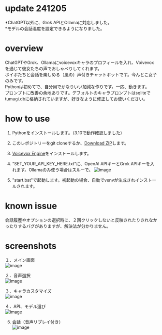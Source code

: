 # update 241205

*ChatGPT以外に、Grok APIとOllamaに対応しました。  
*モデルの会話温度を設定できるようになりました。   


# overview

ChatGPTやGrok、Ollamaにvoicevoxキャラのプロフィールを入れ、Voivevoxを通じて彼女たちの声でおしゃべりしてくれます。  
ボイボたちと会話を楽しめる（風の）声付きチャットボットです。今んとこ女子のみです。  
Pythonは初めてで、自分用でかなりいい加減な作りです。一応、動きます。  
プロンプトに改善の余地ありです。デフォルトのキャラプロンプトはsqliteでtumugi.dbに格納されていますが、好きなように修正してお使いください。


# how to use
1. Pythonをインストールします。（3.10で動作確認しました）
2. このレポジトリーをgit cloneするか、[Download ZIP](https://github.com/david419kr/GPT-voicevox-chatbot/archive/refs/heads/main.zip)します。
3. [Voicevox Engine](https://github.com/VOICEVOX/voicevox_engine/releases/latest)をインストールします。
4. "SET_YOUR_API_KEY_HERE.txt"に、OpenAI APIキーとGrok APIキーを入れます。Ollamaのみ使う場合はスルーで。
![image](https://github.com/user-attachments/assets/bfa9d079-bd0d-419f-b45b-bef233ef9ca6)

5. "start.bat"で起動します。初起動の場合、自動でvenvが生成されインストールされます。

# known issue
会話履歴やオプションの選択時に、２回クリックしないと反映されたりされなかったりするバグがありますが、解決法が分かりません。

# screenshots  

１．メイン画面  
![image](https://github.com/user-attachments/assets/66d735f3-4021-4cab-b98f-5ac3e4f27423)

  
２．音声選択  
![image](https://github.com/user-attachments/assets/f2bb5bc5-8a1f-4fd4-b540-381869fa973f)

  
３．キャラカスタマイズ  
![image](https://github.com/user-attachments/assets/45d5b394-576e-456d-bee5-c7a58712b350)

  
４．API、モデル選び  
![image](https://github.com/user-attachments/assets/8c46284c-56c2-4f3b-8e6e-932fda106314)

5. 会話（音声リプレイ付き）  
![image](https://github.com/user-attachments/assets/7f24f5a2-0579-4851-8d53-a5d5a15a23be)

